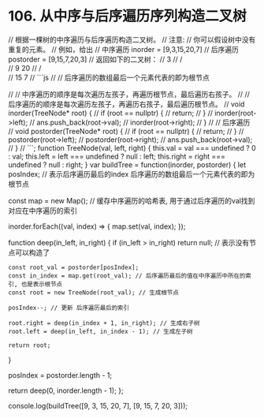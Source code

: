 # 106. 从中序与后序遍历序列构造二叉树

// 根据一棵树的中序遍历与后序遍历构造二叉树。
// 注意:
// 你可以假设树中没有重复的元素。
// 例如，给出
// 中序遍历 inorder = [9,3,15,20,7]
// 后序遍历 postorder = [9,15,7,20,3]
// 返回如下的二叉树：
//     3
//    / \
//   9  20
//     /  \
//    15   7
// ```js
// // 后序遍历的数组最后一个元素代表的即为根节点

// // 中序遍历的顺序是每次遍历左孩子，再遍历根节点，最后遍历右孩子。
// // 后序遍历的顺序是每次遍历左孩子，再遍历右孩子，最后遍历根节点。
// void inorder(TreeNode* root) {
//   if (root == nullptr) {
//       return;
//   }
//   inorder(root->left);
//   ans.push_back(root->val);
//   inorder(root->right);
// }
// // 后序遍历
// void postorder(TreeNode* root) {
//   if (root == nullptr) {
//       return;
//   }
//   postorder(root->left);
//   postorder(root->right);
//   ans.push_back(root->val);
// }
// ```;
function TreeNode(val, left, right) {
  this.val = val === undefined ? 0 : val;
  this.left = left === undefined ? null : left;
  this.right = right === undefined ? null : right;
}
var buildTree = function(inorder, postorder) {
  let posIndex; // 表示后序遍历最后的index 后序遍历的数组最后一个元素代表的即为根节点

  const map = new Map(); // 缓存中序遍历的哈希表, 用于通过后序遍历的val找到对应在中序遍历的索引

  inorder.forEach((val, index) => {
    map.set(val, index);
  });

  function deep(in_left, in_right) {
    if (in_left > in_right) return null; // 表示没有节点可以构造了

    const root_val = postorder[posIndex];
    const in_index = map.get(root_val); // 后序遍历最后的值在中序遍历中所在的索引, 也是表示根节点
    const root = new TreeNode(root_val); // 生成根节点

    posIndex--; // 更新 后序遍历最后的索引

    root.right = deep(in_index + 1, in_right); // 生成右子树
    root.left = deep(in_left, in_index - 1); // 生成左子树

    return root;
  }

  posIndex = postorder.length - 1;

  return deep(0, inorder.length - 1);
};

console.log(buildTree([9, 3, 15, 20, 7], [9, 15, 7, 20, 3]));
